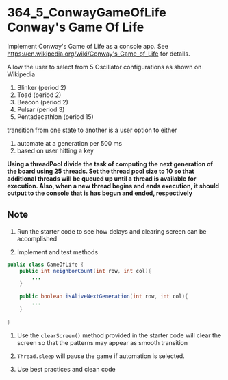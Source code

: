# 364_5_ConwayGameOfLife Conway's Game Of Life

Implement Conway's Game of Life as a console app. See  https://en.wikipedia.org/wiki/Conway's_Game_of_Life for details.

Allow the user to select from 5 Oscillator configurations as shown on Wikipedia

1. Blinker (period 2)
1. Toad (period 2)	
1. Beacon (period 2)	
1. Pulsar (period 3)	
1. Pentadecathlon (period 15)	

transition from one state to another is a user option to either
1. automate at a generation per 500 ms
2. based on user hitting a key

__Using a threadPool divide the task of computing the next generation of the board using 25 threads. Set the thread pool size to 10 so that additional threads will be queued up until a thread  is available for execution. Also, when a new thread begins and ends execution, it should output to the console that is has begun and ended, respectively__

## Note

1. Run the starter code to see how delays and clearing screen can be accomplished

2. Implement and test methods 
```java
public class GameOfLife {
    public int neighborCount(int row, int col){
        ...
    }    
    
    public boolean isAliveNextGeneration(int row, int col){
        ...
    }
    
} 
```
1. Use the `clearScreen()` method provided in the starter code will clear the screen so that the patterns may appear as smooth transition

1. `Thread.sleep` will pause the game if automation is selected.

1. Use best practices and clean code
